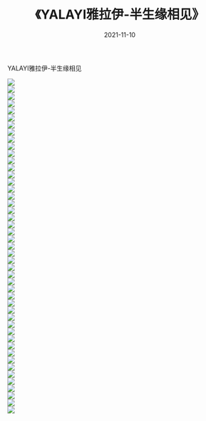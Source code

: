 ﻿---
layout: post
title:  《YALAYI雅拉伊-半生缘相见》
date:   2021-11-10
img: http://img.660000.xyz/Sharelink/网络美图/2021/YALAYI雅拉伊-半生缘相见/000.jpg
categories: [美女, 清纯, 唯美]
---

YALAYI雅拉伊-半生缘相见

  ![](http://img.660000.xyz/Sharelink/网络美图/2021/YALAYI雅拉伊-半生缘相见/001.jpg) <br> ![](http://img.660000.xyz/Sharelink/网络美图/2021/YALAYI雅拉伊-半生缘相见/002.jpg) <br> ![](http://img.660000.xyz/Sharelink/网络美图/2021/YALAYI雅拉伊-半生缘相见/003.jpg) <br> ![](http://img.660000.xyz/Sharelink/网络美图/2021/YALAYI雅拉伊-半生缘相见/004.jpg) <br> ![](http://img.660000.xyz/Sharelink/网络美图/2021/YALAYI雅拉伊-半生缘相见/005.jpg) <br> ![](http://img.660000.xyz/Sharelink/网络美图/2021/YALAYI雅拉伊-半生缘相见/006.jpg) <br> ![](http://img.660000.xyz/Sharelink/网络美图/2021/YALAYI雅拉伊-半生缘相见/007.jpg) <br> ![](http://img.660000.xyz/Sharelink/网络美图/2021/YALAYI雅拉伊-半生缘相见/008.jpg) <br> ![](http://img.660000.xyz/Sharelink/网络美图/2021/YALAYI雅拉伊-半生缘相见/009.jpg) <br> ![](http://img.660000.xyz/Sharelink/网络美图/2021/YALAYI雅拉伊-半生缘相见/010.jpg) <br> ![](http://img.660000.xyz/Sharelink/网络美图/2021/YALAYI雅拉伊-半生缘相见/011.jpg) <br> ![](http://img.660000.xyz/Sharelink/网络美图/2021/YALAYI雅拉伊-半生缘相见/012.jpg) <br> ![](http://img.660000.xyz/Sharelink/网络美图/2021/YALAYI雅拉伊-半生缘相见/013.jpg) <br> ![](http://img.660000.xyz/Sharelink/网络美图/2021/YALAYI雅拉伊-半生缘相见/014.jpg) <br> ![](http://img.660000.xyz/Sharelink/网络美图/2021/YALAYI雅拉伊-半生缘相见/015.jpg) <br> ![](http://img.660000.xyz/Sharelink/网络美图/2021/YALAYI雅拉伊-半生缘相见/016.jpg) <br> ![](http://img.660000.xyz/Sharelink/网络美图/2021/YALAYI雅拉伊-半生缘相见/017.jpg) <br> ![](http://img.660000.xyz/Sharelink/网络美图/2021/YALAYI雅拉伊-半生缘相见/018.jpg) <br> ![](http://img.660000.xyz/Sharelink/网络美图/2021/YALAYI雅拉伊-半生缘相见/019.jpg) <br> ![](http://img.660000.xyz/Sharelink/网络美图/2021/YALAYI雅拉伊-半生缘相见/020.jpg) <br> ![](http://img.660000.xyz/Sharelink/网络美图/2021/YALAYI雅拉伊-半生缘相见/021.jpg) <br> ![](http://img.660000.xyz/Sharelink/网络美图/2021/YALAYI雅拉伊-半生缘相见/022.jpg) <br> ![](http://img.660000.xyz/Sharelink/网络美图/2021/YALAYI雅拉伊-半生缘相见/023.jpg) <br> ![](http://img.660000.xyz/Sharelink/网络美图/2021/YALAYI雅拉伊-半生缘相见/024.jpg) <br> ![](http://img.660000.xyz/Sharelink/网络美图/2021/YALAYI雅拉伊-半生缘相见/025.jpg) <br> ![](http://img.660000.xyz/Sharelink/网络美图/2021/YALAYI雅拉伊-半生缘相见/026.jpg) <br> ![](http://img.660000.xyz/Sharelink/网络美图/2021/YALAYI雅拉伊-半生缘相见/027.jpg) <br> ![](http://img.660000.xyz/Sharelink/网络美图/2021/YALAYI雅拉伊-半生缘相见/028.jpg) <br> ![](http://img.660000.xyz/Sharelink/网络美图/2021/YALAYI雅拉伊-半生缘相见/029.jpg) <br> ![](http://img.660000.xyz/Sharelink/网络美图/2021/YALAYI雅拉伊-半生缘相见/030.jpg) <br> ![](http://img.660000.xyz/Sharelink/网络美图/2021/YALAYI雅拉伊-半生缘相见/031.jpg) <br> ![](http://img.660000.xyz/Sharelink/网络美图/2021/YALAYI雅拉伊-半生缘相见/032.jpg) <br> ![](http://img.660000.xyz/Sharelink/网络美图/2021/YALAYI雅拉伊-半生缘相见/033.jpg) <br> ![](http://img.660000.xyz/Sharelink/网络美图/2021/YALAYI雅拉伊-半生缘相见/034.jpg) <br> ![](http://img.660000.xyz/Sharelink/网络美图/2021/YALAYI雅拉伊-半生缘相见/035.jpg) <br> ![](http://img.660000.xyz/Sharelink/网络美图/2021/YALAYI雅拉伊-半生缘相见/036.jpg) <br> ![](http://img.660000.xyz/Sharelink/网络美图/2021/YALAYI雅拉伊-半生缘相见/037.jpg) <br> ![](http://img.660000.xyz/Sharelink/网络美图/2021/YALAYI雅拉伊-半生缘相见/038.jpg) <br> ![](http://img.660000.xyz/Sharelink/网络美图/2021/YALAYI雅拉伊-半生缘相见/039.jpg) <br> ![](http://img.660000.xyz/Sharelink/网络美图/2021/YALAYI雅拉伊-半生缘相见/040.jpg) <br> ![](http://img.660000.xyz/Sharelink/网络美图/2021/YALAYI雅拉伊-半生缘相见/041.jpg) <br> ![](http://img.660000.xyz/Sharelink/网络美图/2021/YALAYI雅拉伊-半生缘相见/042.jpg) <br> ![](http://img.660000.xyz/Sharelink/网络美图/2021/YALAYI雅拉伊-半生缘相见/043.jpg) <br> ![](http://img.660000.xyz/Sharelink/网络美图/2021/YALAYI雅拉伊-半生缘相见/044.jpg) <br> ![](http://img.660000.xyz/Sharelink/网络美图/2021/YALAYI雅拉伊-半生缘相见/045.jpg) <br> ![](http://img.660000.xyz/Sharelink/网络美图/2021/YALAYI雅拉伊-半生缘相见/046.jpg) <br> ![](http://img.660000.xyz/Sharelink/网络美图/2021/YALAYI雅拉伊-半生缘相见/047.jpg) <br>